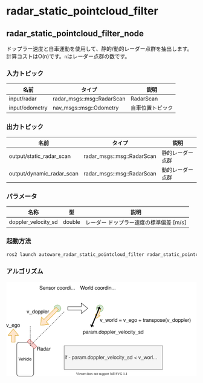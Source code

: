 # radar_static_pointcloud_filter

## radar_static_pointcloud_filter_node

ドップラー速度と自車運動を使用して、静的/動的レーダー点群を抽出します。
計算コストはO(n)です。`n`はレーダー点群の数です。

### 入力トピック

| 名前         | タイプ                       | 説明                |
| ------------ | -------------------------- | -------------------------- |
| input/radar    | radar_msgs::msg::RadarScan | RadarScan                  |
| input/odometry | nav_msgs::msg::Odometry    | 自車位置トピック |

### 出力トピック

| 名前                      | タイプ                       | 説明              |
| ------------------------- | -------------------------- | ------------------------ |
| output/static_radar_scan  | radar_msgs::msg::RadarScan | 静的レーダー点群  |
| output/dynamic_radar_scan | radar_msgs::msg::RadarScan | 動的レーダー点群 |

### パラメータ

| 名称                | 型   | 説明                                        |
| ------------------- | ------ | ------------------------------------------ |
| doppler_velocity_sd | double | レーダー ドップラー速度の標準偏差 [m/s] |

### 起動方法


```sh
ros2 launch autoware_radar_static_pointcloud_filter radar_static_pointcloud_filter.launch.xml
```

### アルゴリズム

![アルゴリズム](docs/radar_static_pointcloud_filter.drawio.svg)

